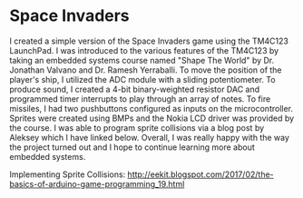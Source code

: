 # Space Invaders

I created a simple version of the Space Invaders game using the TM4C123 LaunchPad. I was introduced to the various features of the TM4C123 by taking an embedded systems course named "Shape The World" by Dr. Jonathan Valvano and Dr. Ramesh Yerraballi. To move the position of the player's ship, I utilized the ADC module with a sliding potentiometer. To produce sound, I created a 4-bit binary-weighted resistor DAC and programmed timer interrupts to play through an array of notes. To fire missiles, I had two pushbuttons configured as inputs on the microcontroller. Sprites were created using BMPs and the Nokia LCD driver was provided by the course. I was able to program sprite collisions via a blog post by Aleksey which I have linked below. Overall, I was really happy with the way the project turned out and I hope to continue learning more about embedded systems.

Implementing Sprite Collisions:
http://eekit.blogspot.com/2017/02/the-basics-of-arduino-game-programming_19.html
